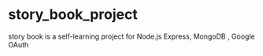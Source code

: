 # story_book_project
story book is a self-learning project for Node.js Express, MongoDB , Google OAuth
